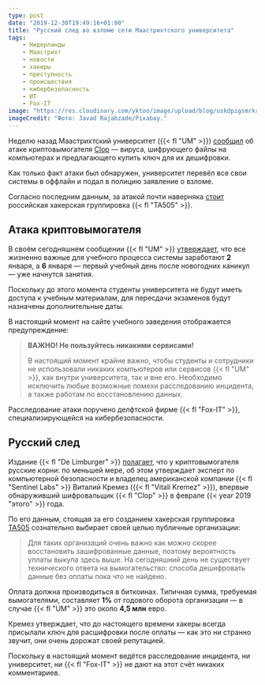 ```yaml
---
type: post
date: "2019-12-30T19:49:16+01:00"
title: "Русский след во взломе сети Маастрихтского университета"
tags:
    - Нидерланды
    - Маастрихт
    - новости
    - хакеры
    - преступность
    - происшествия
    - кибербезопасность
    - ИТ
    - Fox-IT
image: "https://res.cloudinary.com/yktoo/image/upload/blog/uskdpigsmrkr61fekkz9.jpg"
imageCredit: "Фото: Javad Rajabzade/Pixabay."
---
```


Неделю назад Маастрихтский университет ({{< fl "UM" >}}) [сообщил](https://www.maastrichtuniversity.nl/nl/nieuws/update-cyber-attack-maastricht-university) об атаке криптовымогателя [Clop](https://malpedia.caad.fkie.fraunhofer.de/details/win.clop) — вируса, шифрующего файлы на компьютерах и предлагающего купить ключ для их дешифровки.

Как только факт атаки был обнаружен, университет перевёл все свои системы в оффлайн и подал в полицию заявление о взломе.

Согласно последним данным, за атакой почти наверняка [стоит](https://www.ad.nl/tech/universiteit-maastricht-gegijzeld-door-russische-hackers~af19b289/) российская хакерская группировка {{< fl "TA505" >}}.

<!--more-->

## Атака криптовымогателя

В своём сегодняшнем сообщении {{< fl "UM" >}} [утверждает](https://www.maastrichtuniversity.nl/nl/nieuws/update-5-cyberaanval-um), что все жизненно важные для учебного процесса системы заработают **2** января, а **6** января — первый учебный день после новогодних каникул — уже начнутся занятия.

Поскольку до этого момента студенты университета не будут иметь доступа к учебным материалам, для пересдачи экзаменов будут назначены дополнительные даты.

В настоящий момент на сайте учебного заведения отображается предупреждение:

> **ВАЖНО! Не пользуйтесь никакими сервисами!**
>
> В настоящий момент крайне важно, чтобы студенты и сотрудники не использовали никаких компьютеров или сервисов {{< fl "UM" >}}, как внутри университета, так и вне его. Необходимо исключить любые возможные помехи расследованию инцидента, а также работам по восстановлению данных.

Расследование атаки поручено делфтской фирме {{< fl "Fox-IT" >}}, специализирующейся на кибербезопасности.

## Русский след

Издание {{< fl "De Limburger" >}} [полагает](https://www.limburger.nl/cnt/dmf20191229_00138968/spoor-cyberhack-universiteit-maastricht-leidt-naar-rusland), что у криптовымогателя русские корни: по меньшей мере, об этом утверждает эксперт по компьютерной безопасности и владелец американской компании {{< fl "Sentinel Labs" >}} Виталий Кремез ({{< fl "Vitali Kremez" >}}), впервые обнаруживший шифровальщик {{< fl "Clop" >}} в феврале {{< year 2019 "этого" >}} года.

По его данным, стоящая за его созданием хакерская группировка [TA505](https://malpedia.caad.fkie.fraunhofer.de/actor/ta505) сознательно выбирает своей целью публичные организации:

> Для таких организаций очень важно как можно скорее восстановить зашифрованные данные, поэтому вероятность уплаты выкупа здесь выше. На сегодняшний день не существует технического ответа на вымогательство: способа дешифровать данные без оплаты пока что не найдено.

Оплата должна производиться в биткоинах. Типичная сумма, требуемая вымогателями, составляет **1%** от годового оборота организации — в случае {{< fl "UM" >}} это около **4,5 млн** евро.

Кремез утверждает, что до настоящего времени хакеры всегда присылали ключ для расшифровки после оплаты — как это ни странно звучит, они очень дорожат своей репутацией.

Поскольку в настоящий момент ведётся расследование инцидента, ни университет, ни {{< fl "Fox-IT" >}} не дают на этот счёт никаких комментариев.
